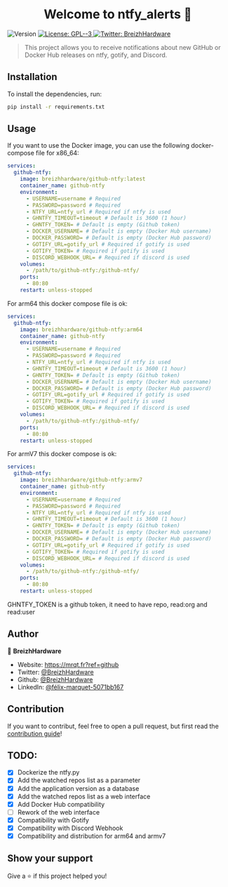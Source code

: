 <h1 align="center">Welcome to ntfy_alerts 👋</h1>
<p>
  <img alt="Version" src="https://img.shields.io/badge/version-1.5-blue.svg?cacheSeconds=2592000" />
  <a href="#" target="_blank">
    <img alt="License: GPL--3" src="https://img.shields.io/badge/License-GPL--3-yellow.svg" />
  </a>
  <a href="https://twitter.com/BreizhHardware" target="_blank">
    <img alt="Twitter: BreizhHardware" src="https://img.shields.io/twitter/follow/BreizhHardware.svg?style=social" />
  </a>
</p>

> This project allows you to receive notifications about new GitHub or Docker Hub releases on ntfy, gotify, and Discord.

## Installation

To install the dependencies, run:
```sh
pip install -r requirements.txt
```

## Usage

If you want to use the Docker image, you can use the following docker-compose file for x86_64:
````yaml
services:
  github-ntfy:
    image: breizhhardware/github-ntfy:latest
    container_name: github-ntfy
    environment:
      - USERNAME=username # Required
      - PASSWORD=password # Required
      - NTFY_URL=ntfy_url # Required if ntfy is used
      - GHNTFY_TIMEOUT=timeout # Default is 3600 (1 hour)
      - GHNTFY_TOKEN= # Default is empty (Github token)
      - DOCKER_USERNAME= # Default is empty (Docker Hub username)
      - DOCKER_PASSWORD= # Default is empty (Docker Hub password)
      - GOTIFY_URL=gotify_url # Required if gotify is used
      - GOTIFY_TOKEN= # Required if gotify is used
      - DISCORD_WEBHOOK_URL= # Required if discord is used
    volumes:
      - /path/to/github-ntfy:/github-ntfy/
    ports:
      - 80:80
    restart: unless-stopped
````
For arm64 this docker compose file is ok:
````yaml
services:
  github-ntfy:
    image: breizhhardware/github-ntfy:arm64
    container_name: github-ntfy
    environment:
      - USERNAME=username # Required
      - PASSWORD=password # Required
      - NTFY_URL=ntfy_url # Required if ntfy is used
      - GHNTFY_TIMEOUT=timeout # Default is 3600 (1 hour)
      - GHNTFY_TOKEN= # Default is empty (Github token)
      - DOCKER_USERNAME= # Default is empty (Docker Hub username)
      - DOCKER_PASSWORD= # Default is empty (Docker Hub password)
      - GOTIFY_URL=gotify_url # Required if gotify is used
      - GOTIFY_TOKEN= # Required if gotify is used
      - DISCORD_WEBHOOK_URL= # Required if discord is used
    volumes:
      - /path/to/github-ntfy:/github-ntfy/
    ports:
      - 80:80
    restart: unless-stopped
````
For armV7 this docker compose is ok:
````yaml
services:
  github-ntfy:
    image: breizhhardware/github-ntfy:armv7
    container_name: github-ntfy
    environment:
      - USERNAME=username # Required
      - PASSWORD=password # Required
      - NTFY_URL=ntfy_url # Required if ntfy is used
      - GHNTFY_TIMEOUT=timeout # Default is 3600 (1 hour)
      - GHNTFY_TOKEN= # Default is empty (Github token)
      - DOCKER_USERNAME= # Default is empty (Docker Hub username)
      - DOCKER_PASSWORD= # Default is empty (Docker Hub password)
      - GOTIFY_URL=gotify_url # Required if gotify is used
      - GOTIFY_TOKEN= # Required if gotify is used
      - DISCORD_WEBHOOK_URL= # Required if discord is used
    volumes:
      - /path/to/github-ntfy:/github-ntfy/
    ports:
      - 80:80
    restart: unless-stopped
````
GHNTFY_TOKEN is a github token, it need to have repo, read:org and read:user

## Author

👤 **BreizhHardware**

* Website: https://mrqt.fr?ref=github
* Twitter: [@BreizhHardware](https://twitter.com/BreizhHardware)
* Github: [@BreizhHardware](https://github.com/BreizhHardware)
* LinkedIn: [@félix-marquet-5071bb167](https://linkedin.com/in/félix-marquet-5071bb167)

## Contribution

If you want to contribut, feel free to open a pull request, but first read the [contribution guide](CONTRIBUTION.md)!

## TODO:
- [x] Dockerize the ntfy.py
- [x] Add the watched repos list as a parameter
- [x] Add the application version as a database
- [x] Add the watched repos list as a web interface
- [x] Add Docker Hub compatibility
- [ ] Rework of the web interface
- [x] Compatibility with Gotify
- [x] Compatibility with Discord Webhook
- [x] Compatibility and distribution for arm64 and armv7

## Show your support

Give a ⭐️ if this project helped you!